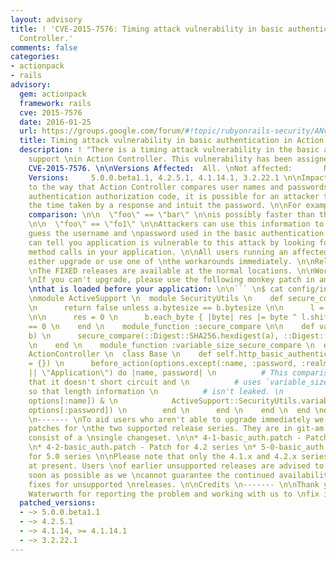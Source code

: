 ```yaml
---
layout: advisory
title: ! 'CVE-2015-7576: Timing attack vulnerability in basic authentication in Action
  Controller.'
comments: false
categories:
- actionpack
- rails
advisory:
  gem: actionpack
  framework: rails
  cve: 2015-7576
  date: 2016-01-25
  url: https://groups.google.com/forum/#!topic/rubyonrails-security/ANv0HDHEC3k
  title: Timing attack vulnerability in basic authentication in Action Controller.
  description: ! "There is a timing attack vulnerability in the basic authentication
    support \nin Action Controller. This vulnerability has been assigned the CVE \nidentifier
    CVE-2015-7576. \n\nVersions Affected:  All. \nNot affected:       None. \nFixed
    Versions:     5.0.0.beta1.1, 4.2.5.1, 4.1.14.1, 3.2.22.1 \n\nImpact \n------ \nDue
    to the way that Action Controller compares user names and passwords in \nbasic
    authentication authorization code, it is possible for an attacker to \nanalyze
    the time taken by a response and intuit the password. \n\nFor example, this string
    comparison: \n\n  \"foo\" == \"bar\" \n\nis possibly faster than this comparison:
    \n\n  \"foo\" == \"fo1\" \n\nAttackers can use this information to attempt to
    guess the username and \npassword used in the basic authentication system. \n\nYou
    can tell you application is vulnerable to this attack by looking for \n`http_basic_authenticate_with`
    method calls in your application. \n\nAll users running an affected release should
    either upgrade or use one of \nthe workarounds immediately. \n\nReleases \n--------
    \nThe FIXED releases are available at the normal locations. \n\nWorkarounds \n-----------
    \nIf you can't upgrade, please use the following monkey patch in an initializer
    \nthat is loaded before your application: \n\n``` \n$ cat config/initializers/basic_auth_fix.rb
    \nmodule ActiveSupport \n  module SecurityUtils \n    def secure_compare(a, b)
    \n      return false unless a.bytesize == b.bytesize \n\n      l = a.unpack \"C#{a.bytesize}\"
    \n\n      res = 0 \n      b.each_byte { |byte| res |= byte ^ l.shift } \n      res
    == 0 \n    end \n    module_function :secure_compare \n\n    def variable_size_secure_compare(a,
    b) \n      secure_compare(::Digest::SHA256.hexdigest(a), ::Digest::SHA256.hexdigest(b))
    \n    end \n    module_function :variable_size_secure_compare \n  end \nend \n\nmodule
    ActionController \n  class Base \n    def self.http_basic_authenticate_with(options
    = {}) \n      before_action(options.except(:name, :password, :realm)) do \n        authenticate_or_request_with_http_basic(options[:realm]
    || \"Application\") do |name, password| \n          # This comparison uses & so
    that it doesn't short circuit and \n          # uses `variable_size_secure_compare`
    so that length information \n          # isn't leaked. \n          ActiveSupport::SecurityUtils.variable_size_secure_compare(name,
    options[:name]) & \n            ActiveSupport::SecurityUtils.variable_size_secure_compare(password,
    options[:password]) \n        end \n      end \n    end \n  end \nend \n``` \n\n\nPatches
    \n------- \nTo aid users who aren't able to upgrade immediately we have provided
    patches for \nthe two supported release series. They are in git-am format and
    consist of a \nsingle changeset. \n\n* 4-1-basic_auth.patch - Patch for 4.1 series
    \n* 4-2-basic_auth.patch - Patch for 4.2 series \n* 5-0-basic_auth.patch - Patch
    for 5.0 series \n\nPlease note that only the 4.1.x and 4.2.x series are supported
    at present. Users \nof earlier unsupported releases are advised to upgrade as
    soon as possible as we \ncannot guarantee the continued availability of security
    fixes for unsupported \nreleases. \n\nCredits \n------- \n\nThank you to Daniel
    Waterworth for reporting the problem and working with us to \nfix it.\n"
  patched_versions:
  - ~> 5.0.0.beta1.1
  - ~> 4.2.5.1
  - ~> 4.1.14, >= 4.1.14.1
  - ~> 3.2.22.1
---
```

